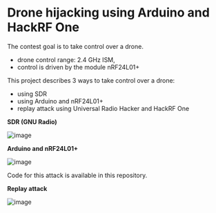 # Drone hijacking using Arduino and HackRF One

The contest goal is to take control over a drone. 

* drone control range: 2.4 GHz ISM,
* control is driven by the module nRF24L01+ 

This project describes 3 ways to take control over a drone:

* using SDR
* using Arduino and nRF24L01+
* replay attack using Universal Radio Hacker and HackRF One



**SDR (GNU Radio)**

![image](https://user-images.githubusercontent.com/48959368/108995388-5270cf80-769d-11eb-960f-7914a4c07ab2.png)



**Arduino and nRF24L01+**

![image](https://user-images.githubusercontent.com/48959368/108995578-96fc6b00-769d-11eb-81c4-626b1fb018d6.png)

Code for this attack is available in this repository.



**Replay attack**

![image](https://user-images.githubusercontent.com/48959368/108996890-41c15900-769f-11eb-9fdb-226a728ee0de.png)



